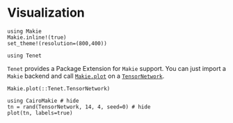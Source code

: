 # Visualization

```@setup viz
using Makie
Makie.inline!(true)
set_theme!(resolution=(800,400))

using Tenet
```

`Tenet` provides a Package Extension for `Makie` support. You can just import a `Makie` backend and call [`Makie.plot`](@ref) on a [`TensorNetwork`](@ref).

```@docs
Makie.plot(::Tenet.TensorNetwork)
```

```@example viz
using CairoMakie # hide
tn = rand(TensorNetwork, 14, 4, seed=0) # hide
plot(tn, labels=true)
```
